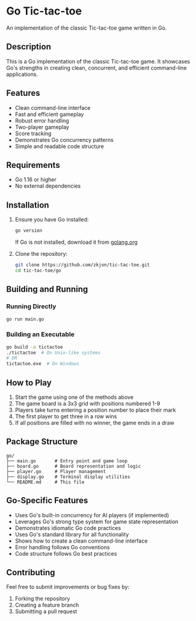# Go Tic-tac-toe

An implementation of the classic Tic-tac-toe game written in Go.

## Description

This is a Go implementation of the classic Tic-tac-toe game. It showcases Go's strengths in creating clean, concurrent, and efficient command-line applications.

## Features

- Clean command-line interface
- Fast and efficient gameplay
- Robust error handling
- Two-player gameplay
- Score tracking
- Demonstrates Go concurrency patterns
- Simple and readable code structure

## Requirements

- Go 1.16 or higher
- No external dependencies

## Installation

1. Ensure you have Go installed:
   ```bash
   go version
   ```
   If Go is not installed, download it from [golang.org](https://golang.org/dl/)

2. Clone the repository:
   ```bash
   git clone https://github.com/zkjon/tic-tac-toe.git
   cd tic-tac-toe/go
   ```

## Building and Running

### Running Directly

```bash
go run main.go
```

### Building an Executable

```bash
go build -o tictactoe
./tictactoe  # On Unix-like systems
# OR
tictactoe.exe  # On Windows
```

## How to Play

1. Start the game using one of the methods above
2. The game board is a 3x3 grid with positions numbered 1-9
3. Players take turns entering a position number to place their mark
4. The first player to get three in a row wins
5. If all positions are filled with no winner, the game ends in a draw

## Package Structure

```
go/
├── main.go       # Entry point and game loop
├── board.go      # Board representation and logic
├── player.go     # Player management
├── display.go    # Terminal display utilities
└── README.md     # This file
```

## Go-Specific Features

- Uses Go's built-in concurrency for AI players (if implemented)
- Leverages Go's strong type system for game state representation
- Demonstrates idiomatic Go code practices
- Uses Go's standard library for all functionality
- Shows how to create a clean command-line interface
- Error handling follows Go conventions
- Code structure follows Go best practices

## Contributing

Feel free to submit improvements or bug fixes by:
1. Forking the repository
2. Creating a feature branch
3. Submitting a pull request

